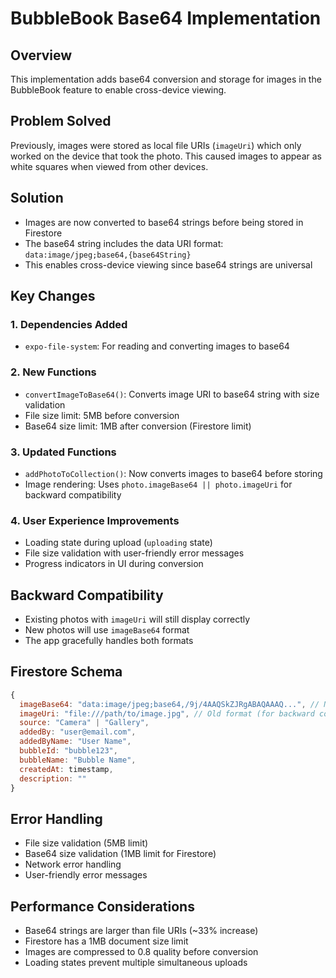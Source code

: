 # BubbleBook Base64 Implementation

## Overview

This implementation adds base64 conversion and storage for images in the BubbleBook feature to enable cross-device viewing.

## Problem Solved

Previously, images were stored as local file URIs (`imageUri`) which only worked on the device that took the photo. This caused images to appear as white squares when viewed from other devices.

## Solution

- Images are now converted to base64 strings before being stored in Firestore
- The base64 string includes the data URI format: `data:image/jpeg;base64,{base64String}`
- This enables cross-device viewing since base64 strings are universal

## Key Changes

### 1. Dependencies Added

- `expo-file-system`: For reading and converting images to base64

### 2. New Functions

- `convertImageToBase64()`: Converts image URI to base64 string with size validation
- File size limit: 5MB before conversion
- Base64 size limit: 1MB after conversion (Firestore limit)

### 3. Updated Functions

- `addPhotoToCollection()`: Now converts images to base64 before storing
- Image rendering: Uses `photo.imageBase64 || photo.imageUri` for backward compatibility

### 4. User Experience Improvements

- Loading state during upload (`uploading` state)
- File size validation with user-friendly error messages
- Progress indicators in UI during conversion

## Backward Compatibility

- Existing photos with `imageUri` will still display correctly
- New photos will use `imageBase64` format
- The app gracefully handles both formats

## Firestore Schema

```javascript
{
  imageBase64: "data:image/jpeg;base64,/9j/4AAQSkZJRgABAQAAAQ...", // New format
  imageUri: "file:///path/to/image.jpg", // Old format (for backward compatibility)
  source: "Camera" | "Gallery",
  addedBy: "user@email.com",
  addedByName: "User Name",
  bubbleId: "bubble123",
  bubbleName: "Bubble Name",
  createdAt: timestamp,
  description: ""
}
```

## Error Handling

- File size validation (5MB limit)
- Base64 size validation (1MB limit for Firestore)
- Network error handling
- User-friendly error messages

## Performance Considerations

- Base64 strings are larger than file URIs (~33% increase)
- Firestore has a 1MB document size limit
- Images are compressed to 0.8 quality before conversion
- Loading states prevent multiple simultaneous uploads
